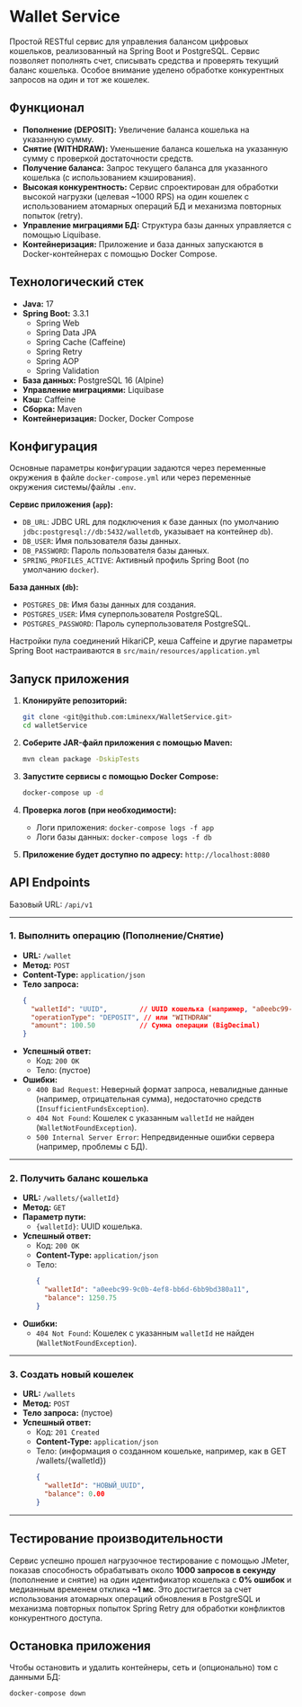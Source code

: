 # Wallet Service

Простой RESTful сервис для управления балансом цифровых кошельков, реализованный на Spring Boot и PostgreSQL. Сервис позволяет пополнять счет, списывать средства и проверять текущий баланс кошелька. Особое внимание уделено обработке конкурентных запросов на один и тот же кошелек.

## Функционал

*   **Пополнение (DEPOSIT):** Увеличение баланса кошелька на указанную сумму.
*   **Снятие (WITHDRAW):** Уменьшение баланса кошелька на указанную сумму с проверкой достаточности средств.
*   **Получение баланса:** Запрос текущего баланса для указанного кошелька (с использованием кэширования).
*   **Высокая конкурентность:** Сервис спроектирован для обработки высокой нагрузки (целевая ~1000 RPS) на один кошелек с использованием атомарных операций БД и механизма повторных попыток (retry).
*   **Управление миграциями БД:** Структура базы данных управляется с помощью Liquibase.
*   **Контейнеризация:** Приложение и база данных запускаются в Docker-контейнерах с помощью Docker Compose.

## Технологический стек

*   **Java:** 17
*   **Spring Boot:** 3.3.1
    *   Spring Web
    *   Spring Data JPA
    *   Spring Cache (Caffeine)
    *   Spring Retry
    *   Spring AOP
    *   Spring Validation
*   **База данных:** PostgreSQL 16 (Alpine)
*   **Управление миграциями:** Liquibase
*   **Кэш:** Caffeine
*   **Сборка:** Maven
*   **Контейнеризация:** Docker, Docker Compose

## Конфигурация

Основные параметры конфигурации задаются через переменные окружения в файле `docker-compose.yml` или через переменные окружения системы/файлы `.env`.

**Сервис приложения (`app`):**

*   `DB_URL`: JDBC URL для подключения к базе данных (по умолчанию `jdbc:postgresql://db:5432/walletdb`, указывает на контейнер `db`).
*   `DB_USER`: Имя пользователя базы данных.
*   `DB_PASSWORD`: Пароль пользователя базы данных.
*   `SPRING_PROFILES_ACTIVE`: Активный профиль Spring Boot (по умолчанию `docker`).

**База данных (`db`):**

*   `POSTGRES_DB`: Имя базы данных для создания.
*   `POSTGRES_USER`: Имя суперпользователя PostgreSQL.
*   `POSTGRES_PASSWORD`: Пароль суперпользователя PostgreSQL.

Настройки пула соединений HikariCP, кеша Caffeine и другие параметры Spring Boot настраиваются в `src/main/resources/application.yml`

## Запуск приложения

1.  **Клонируйте репозиторий:**
    ```bash
    git clone <git@github.com:Lminexx/WalletService.git>
    cd walletService
    ```

2.  **Соберите JAR-файл приложения с помощью Maven:**
    ```bash
    mvn clean package -DskipTests
    ```

3.  **Запустите сервисы с помощью Docker Compose:**
    ```bash
    docker-compose up -d
    ```

4.  **Проверка логов (при необходимости):**
    *   Логи приложения: `docker-compose logs -f app`
    *   Логи базы данных: `docker-compose logs -f db`

5.  **Приложение будет доступно по адресу:** `http://localhost:8080`

## API Endpoints

Базовый URL: `/api/v1`

---

### 1. Выполнить операцию (Пополнение/Снятие)

*   **URL:** `/wallet`
*   **Метод:** `POST`
*   **Content-Type:** `application/json`
*   **Тело запроса:**
    ```json
    {
      "walletId": "UUID",        // UUID кошелька (например, "a0eebc99-9c0b-4ef8-bb6d-6bb9bd380a11")
      "operationType": "DEPOSIT", // или "WITHDRAW"
      "amount": 100.50           // Сумма операции (BigDecimal)
    }
    ```
*   **Успешный ответ:**
    *   Код: `200 OK`
    *   Тело: (пустое)
*   **Ошибки:**
    *   `400 Bad Request`: Неверный формат запроса, невалидные данные (например, отрицательная сумма), недостаточно средств (`InsufficientFundsException`).
    *   `404 Not Found`: Кошелек с указанным `walletId` не найден (`WalletNotFoundException`).
    *   `500 Internal Server Error`: Непредвиденные ошибки сервера (например, проблемы с БД).

---

### 2. Получить баланс кошелька

*   **URL:** `/wallets/{walletId}`
*   **Метод:** `GET`
*   **Параметр пути:**
    *   `{walletId}`: UUID кошелька.
*   **Успешный ответ:**
    *   Код: `200 OK`
    *   **Content-Type:** `application/json`
    *   Тело:
        ```json
        {
          "walletId": "a0eebc99-9c0b-4ef8-bb6d-6bb9bd380a11",
          "balance": 1250.75
        }
        ```
*   **Ошибки:**
    *   `404 Not Found`: Кошелек с указанным `walletId` не найден (`WalletNotFoundException`).

---

### 3. Создать новый кошелек

*   **URL:** `/wallets`
*   **Метод:** `POST`
*   **Тело запроса:** (пустое)
*   **Успешный ответ:**
    *   Код: `201 Created`
    *   **Content-Type:** `application/json`
    *   Тело: (информация о созданном кошельке, например, как в GET /wallets/{walletId})
        ```json
        {
          "walletId": "НОВЫЙ_UUID",
          "balance": 0.00
        }
        ```
---

## Тестирование производительности

Сервис успешно прошел нагрузочное тестирование с помощью JMeter, показав способность обрабатывать около **1000 запросов в секунду** (пополнение и снятие) на один идентификатор кошелька с **0% ошибок** и медианным временем отклика **~1 мс**. Это достигается за счет использования атомарных операций обновления в PostgreSQL и механизма повторных попыток Spring Retry для обработки конфликтов конкурентного доступа.

## Остановка приложения

Чтобы остановить и удалить контейнеры, сеть и (опционально) том с данными БД:

```bash
docker-compose down
